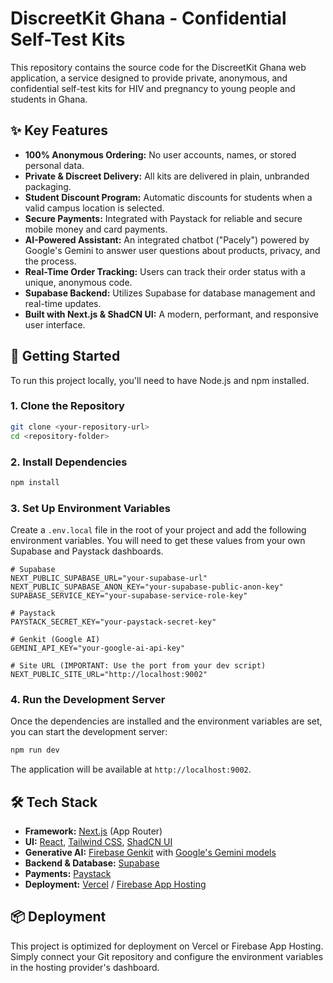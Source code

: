 # DiscreetKit Ghana - Confidential Self-Test Kits

This repository contains the source code for the DiscreetKit Ghana web application, a service designed to provide private, anonymous, and confidential self-test kits for HIV and pregnancy to young people and students in Ghana.

## ✨ Key Features

*   **100% Anonymous Ordering:** No user accounts, names, or stored personal data.
*   **Private & Discreet Delivery:** All kits are delivered in plain, unbranded packaging.
*   **Student Discount Program:** Automatic discounts for students when a valid campus location is selected.
*   **Secure Payments:** Integrated with Paystack for reliable and secure mobile money and card payments.
*   **AI-Powered Assistant:** An integrated chatbot ("Pacely") powered by Google's Gemini to answer user questions about products, privacy, and the process.
*   **Real-Time Order Tracking:** Users can track their order status with a unique, anonymous code.
*   **Supabase Backend:** Utilizes Supabase for database management and real-time updates.
*   **Built with Next.js & ShadCN UI:** A modern, performant, and responsive user interface.

## 🚀 Getting Started

To run this project locally, you'll need to have Node.js and npm installed.

### 1. Clone the Repository

```bash
git clone <your-repository-url>
cd <repository-folder>
```

### 2. Install Dependencies

```bash
npm install
```

### 3. Set Up Environment Variables

Create a `.env.local` file in the root of your project and add the following environment variables. You will need to get these values from your own Supabase and Paystack dashboards.

```
# Supabase
NEXT_PUBLIC_SUPABASE_URL="your-supabase-url"
NEXT_PUBLIC_SUPABASE_ANON_KEY="your-supabase-public-anon-key"
SUPABASE_SERVICE_KEY="your-supabase-service-role-key"

# Paystack
PAYSTACK_SECRET_KEY="your-paystack-secret-key"

# Genkit (Google AI)
GEMINI_API_KEY="your-google-ai-api-key"

# Site URL (IMPORTANT: Use the port from your dev script)
NEXT_PUBLIC_SITE_URL="http://localhost:9002"
```

### 4. Run the Development Server

Once the dependencies are installed and the environment variables are set, you can start the development server:

```bash
npm run dev
```

The application will be available at `http://localhost:9002`.

## 🛠 Tech Stack

*   **Framework:** [Next.js](https://nextjs.org/) (App Router)
*   **UI:** [React](https://reactjs.org/), [Tailwind CSS](https://tailwindcss.com/), [ShadCN UI](https://ui.shadcn.com/)
*   **Generative AI:** [Firebase Genkit](https://firebase.google.com/docs/genkit) with [Google's Gemini models](https://ai.google.dev/)
*   **Backend & Database:** [Supabase](https://supabase.io/)
*   **Payments:** [Paystack](https://paystack.com/)
*   **Deployment:** [Vercel](https://vercel.com/) / [Firebase App Hosting](https://firebase.google.com/docs/app-hosting)

## 📦 Deployment

This project is optimized for deployment on Vercel or Firebase App Hosting. Simply connect your Git repository and configure the environment variables in the hosting provider's dashboard.
